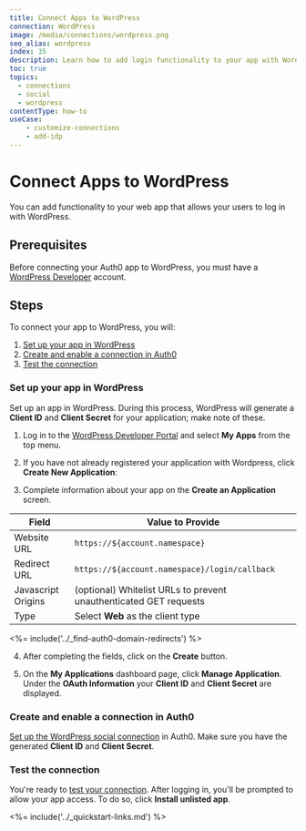 ```yaml
---
title: Connect Apps to WordPress
connection: WordPress
image: /media/connections/wordpress.png
seo_alias: wordpress
index: 35
description: Learn how to add login functionality to your app with WordPress. You will need to obtain a Client Id and Client Secret for WordPress.
toc: true
topics:
  - connections
  - social
  - wordpress
contentType: how-to
useCase:
    - customize-connections
    - add-idp
---
```


# Connect Apps to WordPress

You can add functionality to your web app that allows your users to log in with WordPress. 

## Prerequisites

Before connecting your Auth0 app to WordPress, you must have a [WordPress Developer](http://developer.wordpress.com/) account.

## Steps

To connect your app to WordPress, you will:

1. [Set up your app in WordPress](#set-up-your-app-in-wordpress)
2. [Create and enable a connection in Auth0](#create-and-enable-a-connection-in-auth0)
3. [Test the connection](#test-the-connection)

### Set up your app in WordPress

Set up an app in WordPress. During this process, WordPress will generate a **Client ID** and **Client Secret** for your application; make note of these.

1. Log in to the [WordPress Developer Portal](http://developer.wordpress.com/) and select **My Apps** from the top menu.

2. If you have not already registered your application with Wordpress, click **Create New Application**:

3. Complete information about your app on the **Create an Application** screen.

| Field | Value to Provide |
| - | - |
| Website URL | `https://${account.namespace}` |
| Redirect URL | `https://${account.namespace}/login/callback` |
|Javascript Origins | (optional) Whitelist URLs to prevent unauthenticated GET requests|
|Type | Select **Web** as the client type|

<%= include('../_find-auth0-domain-redirects') %>

4. After completing the fields, click on the **Create** button.

5. On the **My Applications** dashboard page, click **Manage Application**. Under the **OAuth Information** your **Client ID** and **Client Secret** are displayed.

### Create and enable a connection in Auth0

[Set up the WordPress social connection](/dashboard/guides/connections/set-up-connections-social) in Auth0. Make sure you have the generated **Client ID** and **Client Secret**.

### Test the connection

You're ready to [test your connection](/dashboard/guides/connections/test-connections-social). After logging in, you'll be prompted to allow your app access. To do so, click **Install unlisted app**.

<%= include('../_quickstart-links.md') %>
